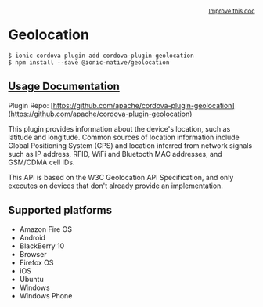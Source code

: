 <a style="float:right;font-size:12px;" href="http://github.com/ionic-team/ionic-native/edit/master/src/@ionic-native/plugins/geolocation/index.ts#L110">
  Improve this doc
</a>

# Geolocation

```
$ ionic cordova plugin add cordova-plugin-geolocation
$ npm install --save @ionic-native/geolocation
```

## [Usage Documentation](https://ionicframework.com/docs/native/geolocation/)

Plugin Repo: [https://github.com/apache/cordova-plugin-geolocation](https://github.com/apache/cordova-plugin-geolocation)

This plugin provides information about the device's location, such as latitude and longitude. Common sources of location information include Global Positioning System (GPS) and location inferred from network signals such as IP address, RFID, WiFi and Bluetooth MAC addresses, and GSM/CDMA cell IDs.

 This API is based on the W3C Geolocation API Specification, and only executes on devices that don't already provide an implementation.

## Supported platforms
- Amazon Fire OS
- Android
- BlackBerry 10
- Browser
- Firefox OS
- iOS
- Ubuntu
- Windows
- Windows Phone



